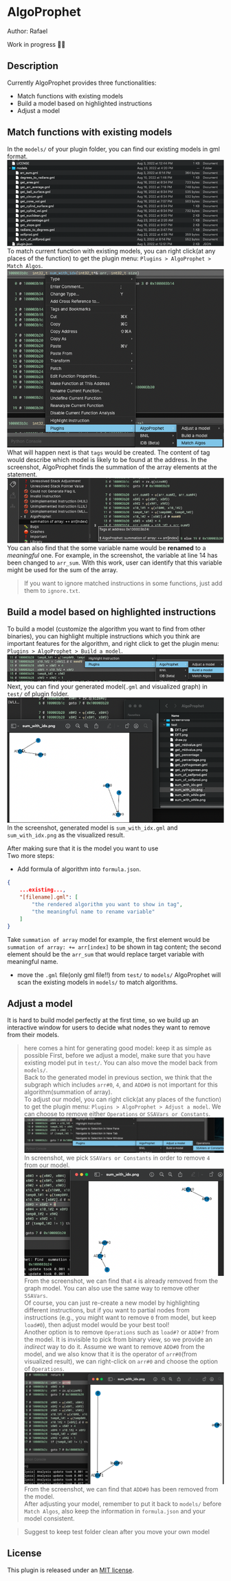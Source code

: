 # AlgoProphet
Author: Rafael

Work in progress :construction_worker_man:

## Description
Currently AlgoProphet provides three functionalities:  
* Match functions with existing models
* Build a model based on highlighted instructions
* Adjust a model

## Match functions with existing models
In the `models/` of your plugin folder, you can find our existing models in gml format.  
![](./screenshots/existing-models.png)  
To match current function with existing models, you can right click(at any places of the function) to get the plugin menu: `Plugins > AlgoProphet > Match Algos`.  
![](./screenshots/rk-match-models.png)  
What will happen next is that `tags` would be created. The content of tag would describe which model is likely to be found at the address. In the screenshot, AlgoProphet finds the summation of the array elements at the statement.  
![](./screenshots/match-model-result.png)  
You can also find that the some variable name would be **renamed** to a *meaningful* one. For example, in the screenshot, the variable at line 14 has been changed to `arr_sum`. With this work, user can identify that this variable might be used for the sum of the array.

> If you want to ignore matched instructions in some functions, just add them to `ignore.txt`.

## Build a model based on highlighted instructions
To build a model (customize the algorithm you want to find from other binaries), you can highlight multiple instructions which you think are important features for the algorithm, and right click to get the plugin menu: `Plugins > AlgoProphet > Build a model`.  
![](./screenshots/highlight-build-model.png)  
Next, you can find your generated model(`.gml` and visualized graph) in `test/` of plugin folder.  
![](./screenshots/generated-model.png)  
In the screenshot, generated model is `sum_with_idx.gml` and `sum_with_idx.png` as the visualized result.  

After making sure that it is the model you want to use  
Two more steps:  
* Add formula of algorithm into `formula.json`.  
```json
{
    ...existing...,
    "[filename].gml": [
        "the rendered algorithm you want to show in tag",
        "the meaningful name to rename variable"
    ]
}
```
Take `summation of array` model for example, the first element would be `summation of array: += arr[index]` to be shown in tag content; the second element should be the `arr_sum` that would replace target variable with meaningful name.  
* move the `.gml` file(only gml file!!) from `test/` to `models/`
AlgoProphet will scan the existing models in `models/` to match algorithms.

## Adjust a model
It is hard to build model perfectly at the first time, so we build up an interactive window for users to decide what nodes they want to remove from their models.
> here comes a hint for generating good model: keep it as simple as possible
First, before we adjust a model, make sure that you have existing model put in `test/`. You can also move the model back from `models/`.  
Back to the generated model in previous section, we think that the subgraph which includes `arr#0`, `4`, and `ADD#0` is not important for this algorithm(summation of array).  
To adjust our model, you can right click(at any places of the function) to get the plugin menu: `Plugins > AlgoProphet > Adjust a model`. We can choose to remove either `Operations` or `SSAVars or Constants`.  
![](./screenshots/adjust-constants.png)  
In screenshot, we pick `SSAVars or Constants` in order to remove `4` from our model.  
![](./screenshots/adjusted-model.png)  
From the screenshot, we can find that `4` is already removed from the graph model. You can also use the same way to remove other `SSAVars`.  
Of course, you can just re-create a new model by highlighting different instructions, but if you want to partial nodes from instructions (e.g., you might want to remove `0` from model, but keep `load#0`), then adjust model would be your best tool!  
Another option is to remove `Operations` such as `load#?` or `ADD#?` from the model. It is invisible to pick from binary view, so we provide an *indirect* way to do it. Assume we want to remove `ADD#0` from the model, and we also know that it is the operator of `arr#0`(from visualized result), we can right-click on `arr#0` and choose the option of `Operations`.  
![](./screenshots/adjusted-op-model.png)  
From the screenshot, we can find that `ADD#0` has been removed from the model.  
After adjusting your model, remember to put it back to `models/` before `Match Algos`, also keep the information in `formula.json` and your model consistent.

> Suggest to keep test folder clean after you move your own model

## License
This plugin is released under an [MIT license](./license).